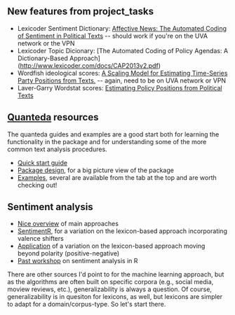 ## New features from project_tasks

* Lexicoder Sentiment Dictionary: [Affective News: The Automated Coding of Sentiment in Political Texts](https://www.tandfonline.com/doi/abs/10.1080/10584609.2012.671234) -- should work if you're on the UVA network or the VPN
* Lexicoder Topic Dicionary: [The Automated Coding of Policy Agendas: A Dictionary-Based Approach] (http://www.lexicoder.com/docs/CAP2013v2.pdf)
* Wordfish ideological scores: [A Scaling Model for Estimating Time-Series Party Positions from Texts.](https://www.jstor.org/stable/25193842) -- again, need to be on UVA network or VPN
* Laver-Garry Wordstat scores: [Estimating Policy Positions from Political Texts](https://www.jstor.org/stable/2669268)

## [Quanteda](https://docs.quanteda.io/index.html) resources

The quanteda guides and examples are a good start both for learning the functionality in the package and for understanding some of the more common text analysis procedures.

* [Quick start guide](https://docs.quanteda.io/articles/quickstart.html)
* [Package design](https://docs.quanteda.io/articles/pkgdown/design.html), for a big picture view of the package
* [Examples](https://docs.quanteda.io/index.html), several are available from the tab at the top and are worth checking out!

## Sentiment analysis

* [Nice overview](https://monkeylearn.com/sentiment-analysis/) of main approaches
* [SentimentR](https://github.com/trinker/sentimentr), for a variation on the lexicon-based approach incorporating valence shifters
* [Application](http://journals.sagepub.com/doi/abs/10.1177/0002716215569217) of a variation on the lexicon-based approach moving beyond polarity (positive-negative)
* [Past workshop](http://static.lib.virginia.edu/statlab/materials/workshops/sentimentMaterials.zip) on sentiment analysis in R

There are other sources I'd point to for the machine learning approach, but as the algorithms are often built on specific corpora (e.g., social media, moview reviews, etc.), generalizability is always a question. Of course, generalizability is in quesiton for lexicons, as well, but lexicons are simpler to adapt for a domain/corpus-type. So let's start there.
